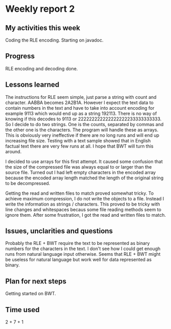 # Weekly report 2

## My activities this week
Coding the RLE encoding. Starting on javadoc. 

## Progress
RLE encoding and decoding done.
 
## Lessons learned
The instructions for RLE seem simple, just parse a string with count and character. AABBA becomes 2A2B1A. However I expect the text data to contain numbers in the text and have to take into account encoding for example 9113 which would end up as a string 192113. There is no way of knowing if this decodes to 9113 or 222222222222222222233333333333. So I decide to do two strings. One is the counts, separated by commas and the other one is the characters. The program will handle these as arrays. This is obviously very ineffective if there are no long runs and will end up increasing file size. Testing with a text sample showed that in English factual text there are very few runs at all. I hope that BWT will turn this around. 

I decided to use arrays for this first attempt. It caused some confusion that the size of the compressed file was always equal to or larger than the source file. Turned out I had left empty characters in the encoded array because the encoded array length matched the length of the original string to be decompressed.

Getting the read and written files to match proved somewhat tricky. To achieve maximum compression, I do not write the objects to a file. Instead I write the information as strings / characters. This proved to be tricky with line changes and whitespaces becaus some file reading methods seem to ignore them. After some frustration, I got the read and written files to match.

## Issues, unclarities and questions
Probably the RLE + BWT require the text to be represented as binary numbers for the characters in the text. I don't see how I could get enough runs from natural language input otherwise. Seems that RLE + BWT might be useless for natural language but work well for data represented as binary.

## Plan for next steps
Getting started on BWT.

## Time used
2 + 7 + 1